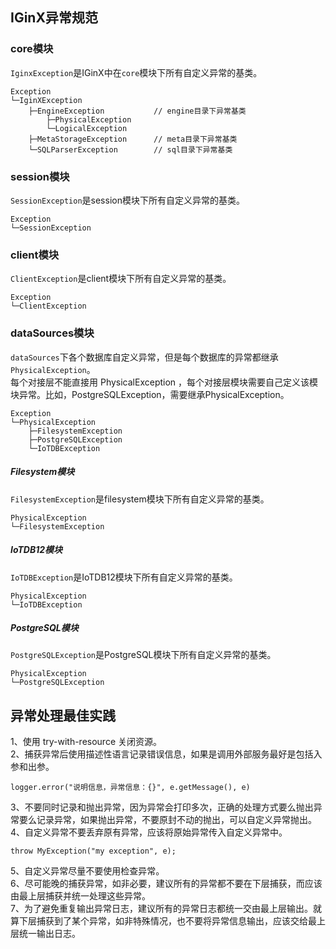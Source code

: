 ## IGinX异常规范
### core模块
`IginxException`是IGinX中在`core`模块下所有自定义异常的基类。
```text
Exception
└─IginXException
    ├─EngineException           // engine目录下异常基类
        ├─PhysicalException
        └─LogicalException
    ├─MetaStorageException      // meta目录下异常基类
    └─SQLParserException        // sql目录下异常基类
```

### session模块
`SessionException`是session模块下所有自定义异常的基类。
```text
Exception
└─SessionException
```

### client模块
`ClientException`是client模块下所有自定义异常的基类。
```text
Exception
└─ClientException
```

### dataSources模块
`dataSources`下各个数据库自定义异常，但是每个数据库的异常都继承`PhysicalException`。  
每个对接层不能直接用 PhysicalException ，每个对接层模块需要自己定义该模块异常。比如，PostgreSQLException，需要继承PhysicalException。  
```text
Exception
└─PhysicalException
    ├─FilesystemException
    ├─PostgreSQLException
    └─IoTDBException
```
##### Filesystem模块
`FilesystemException`是filesystem模块下所有自定义异常的基类。
```text
PhysicalException
└─FilesystemException
```
##### IoTDB12模块
`IoTDBException`是IoTDB12模块下所有自定义异常的基类。
```text
PhysicalException
└─IoTDBException
```
##### PostgreSQL模块
`PostgreSQLException`是PostgreSQL模块下所有自定义异常的基类。
```text
PhysicalException
└─PostgreSQLException
```

## 异常处理最佳实践
1、使用 try-with-resource 关闭资源。  
2、捕获异常后使用描述性语言记录错误信息，如果是调用外部服务最好是包括入参和出参。
```text
logger.error("说明信息，异常信息：{}", e.getMessage(), e)
```
3、不要同时记录和抛出异常，因为异常会打印多次，正确的处理方式要么抛出异常要么记录异常，如果抛出异常，不要原封不动的抛出，可以自定义异常抛出。   
4、自定义异常不要丢弃原有异常，应该将原始异常传入自定义异常中。  
```text
throw MyException("my exception", e);
```
5、自定义异常尽量不要使用检查异常。   
6、尽可能晚的捕获异常，如非必要，建议所有的异常都不要在下层捕获，而应该由最上层捕获并统一处理这些异常。   
7、为了避免重复输出异常日志，建议所有的异常日志都统一交由最上层输出。就算下层捕获到了某个异常，如非特殊情况，也不要将异常信息输出，应该交给最上层统一输出日志。
